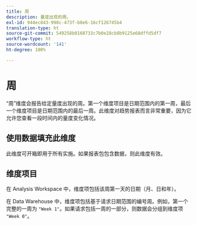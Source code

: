 ```yaml
---
title: 周
description: 量度出现的周。
exl-id: 944ec843-998c-473f-b8e6-16cf126745b4
translation-type: ht
source-git-commit: 549258b0168733c7b0e28cb8b9125e68dffd5df7
workflow-type: ht
source-wordcount: '141'
ht-degree: 100%

---
```


# 周

“周”维度会报告给定量度出现的周。第一个维度项目是日期范围内的第一周，最后一个维度项目是日期范围内的最后一周。此维度对趋势报表而言非常重要，因为它允许您查看一段时间内的量度变化情况。

## 使用数据填充此维度

此维度可开箱即用于所有实施。如果报表包包含数据，则此维度有效。

## 维度项目

在 Analysis Workspace 中，维度项包括该周第一天的日期（月、日和年）。

在 Data Warehouse 中，维度项包括基于请求日期范围的编号周。例如，第一个完整的一周为 `"Week 1"`。如果请求包括一周的一部分，则数据会分组到维度项 `"Week 0"`。
